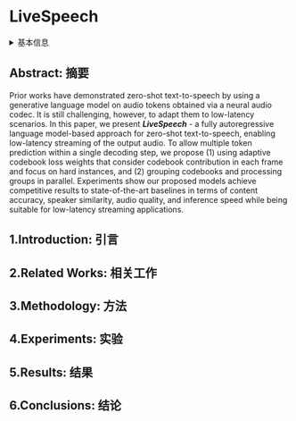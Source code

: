 # LiveSpeech

<details>
<summary>基本信息</summary>

- 标题: "LiveSpeech: Low-Latency Zero-shot Text-to-Speech via Autoregressive Modeling of Audio Discrete Codes"
- 作者:
  - 01 Trung Dang, David Aponte, Dung Tran, Kazuhito Koishida
- 链接:
  - [ArXiv](https://arxiv.org/abs/2406.02897)
  - [Publication]()
  - [Github]()
  - [Demo]()
- 文件:
  - [ArXiv](_PDF/2406.02897v2__LiveSpeech__Low-Latency_Zero-shot_Text-to-Speech_via_Autoregressive_Modeling_of_Audio_Discrete_Codes.pdf)
  - [Publication] #TODO

</details>

## Abstract: 摘要

Prior works have demonstrated zero-shot text-to-speech by using a generative language model on audio tokens obtained via a neural audio codec.
It is still challenging, however, to adapt them to low-latency scenarios.
In this paper, we present ***LiveSpeech*** - a fully autoregressive language model-based approach for zero-shot text-to-speech, enabling low-latency streaming of the output audio.
To allow multiple token prediction within a single decoding step, we propose (1) using adaptive codebook loss weights that consider codebook contribution in each frame and focus on hard instances, and (2) grouping codebooks and processing groups in parallel.
Experiments show our proposed models achieve competitive results to state-of-the-art baselines in terms of content accuracy, speaker similarity, audio quality, and inference speed while being suitable for low-latency streaming applications.

## 1.Introduction: 引言

## 2.Related Works: 相关工作

## 3.Methodology: 方法

## 4.Experiments: 实验

## 5.Results: 结果

## 6.Conclusions: 结论